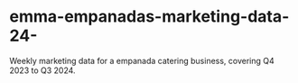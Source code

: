 # emma-empanadas-marketing-data-24-
Weekly marketing data for a empanada catering business, covering Q4 2023 to Q3 2024.
